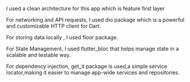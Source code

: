I used a clean architecture for this app which is feature first layer

For networking and API requests, I used dio package which is a powerful and customizable HTTP client for Dart.

For storing data locally , I used floor package. 

For State Management, I used flutter_bloc that helps manage state in a scalable and testable way.

For dependency injection, get_it package is used,a simple service locator,making it easier to manage app-wide services and repositories.
